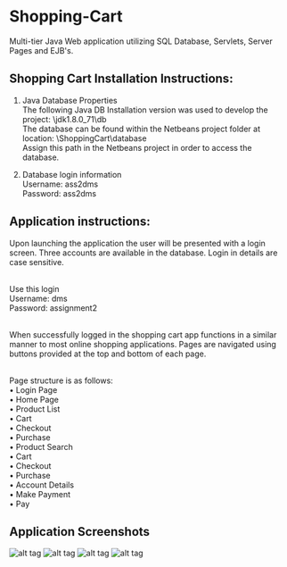 # Shopping-Cart
Multi-tier Java Web application utilizing SQL Database, Servlets, Server Pages and EJB's.

## Shopping Cart Installation Instructions:
1.	Java Database Properties <br />
The following Java DB Installation version was used to develop the project:
\jdk1.8.0_71\db <br />
The database can be found within the Netbeans project folder at location:
\ShoppingCart\database <br />
Assign this path in the Netbeans project in order to access the database.

2.	Database login information <br />
Username: ass2dms <br />
Password: ass2dms

## Application instructions:
Upon launching the application the user will be presented with a login screen. Three accounts are available in the database. Login in details are case sensitive. <br /><br />

Use this login <br />
Username: dms <br />
Password: assignment2 <br /><br />

When successfully logged in the shopping cart app functions in a similar manner to most online shopping applications. Pages are navigated using buttons provided at the top and bottom of each page. <br /><br />
  
Page structure is as follows: <br />
•	Login Page <br />
  •	Home Page <br />
    •	Product List <br />
      •	Cart <br />
        •	Checkout <br />
          •	Purchase <br />
    •	Product Search <br />
      •	Cart <br />
        •	Checkout <br />
          •	Purchase <br />
    •	Account Details <br />
    •	Make Payment <br />
      •	Pay
      
## Application Screenshots
![alt tag](http://puu.sh/sxIc9/3cbc3c3023.JPG)
![alt tag](http://puu.sh/sxIfE/f4faf231e1.JPG)
![alt tag](http://puu.sh/sxIgI/2587aee08d.JPG)
![alt tag](http://puu.sh/sxIho/3f45d8d795.JPG)

